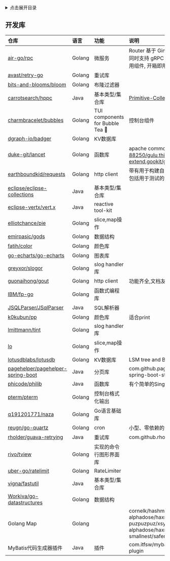 <details>
<summary>点击展开目录</summary>
<!-- TOC -->

- [开发库](#开发库)

<!-- /TOC -->
</details>

## 开发库

| 仓库                                                                                      | 语言   | 功能                            | 说明                                                                                                                                                                                  |
| :---------------------------------------------------------------------------------------- | :----- | :------------------------------ | :------------------------------------------------------------------------------------------------------------------------------------------------------------------------------------ |
| [air-go/rpc](https://github.com/air-go/rpc)                                               | Golang | 微服务                          | Router 基于 Gin 和 gRPC Gateway, 同时支持 gRPC 和 HTTP, 封装各种常用组件, 开箱即用, 专注业务.                                                                                         |
| [avast/retry-go](https://github.com/avast/retry-go)                                       | Golang | 重试库                          |                                                                                                                                                                                       |
| [bits-and-blooms/bloom](https://github.com/bits-and-blooms/bloom)                         | Golang | 布隆过滤器                      |                                                                                                                                                                                       |
| [carrotsearch/hppc](https://github.com/carrotsearch/hppc)                                 | Java   | 基本类型/集合库                 | [Primitive-Collections](https://github.com/Speiger/Primitive-Collections)                                                                                                             |
| [charmbracelet/bubbles](https://github.com/charmbracelet/bubbles)                         | Golang | TUI components for Bubble Tea 🫧 | 控制台组件                                                                                                                                                                            |
| [dgraph-io/badger](https://github.com/dgraph-io/badger)                                   | Golang | KV数据库                        |                                                                                                                                                                                       |
| [duke-git/lancet](https://github.com/duke-git/lancet)                                     | Golang | 函数库                          | apache common,类似还有[88250/gulu](https://github.com/88250/gulu),[thinkeridea/go-extend](https://github.com/thinkeridea/go-extend),[gookit/goutil](https://github.com/gookit/goutil) |
| [earthboundkid/requests](https://github.com/earthboundkid/requests)                       | Golang | http client                     | 带有用于构建自定义 http 传输的工具, 包括用于测试的请求记录器和重放器                                                                                                                  |
| [eclipse/eclipse-collections](https://github.com/eclipse/eclipse-collections)             | Java   | 基本类型/集合库                 |                                                                                                                                                                                       |
| [eclipse-vertx/vert.x](https://github.com/eclipse-vertx/vert.x)                           | Java   | reactive tool-kit               |                                                                                                                                                                                       |
| [elliotchance/pie](https://github.com/elliotchance/pie)                                   | Golang | slice,map操作                   |                                                                                                                                                                                       |
| [emirpasic/gods](https://github.com/emirpasic/gods)                                       | Golang | 数据结构                        |                                                                                                                                                                                       |
| [fatih/color](https://github.com/fatih/color)                                             | Golang | 颜色库                          |                                                                                                                                                                                       |
| [go-echarts/go-echarts](https://github.com/go-echarts/go-echarts)                         | Golang | 图表库                          |                                                                                                                                                                                       |
| [greyxor/slogor](https://gitlab.com/greyxor/slogor)                                       | Golang | slog handler库                  |                                                                                                                                                                                       |
| [guonaihong/gout](https://github.com/guonaihong/gout)                                     | Golang | http client                     | 功能齐全,文档友好                                                                                                                                                                     |
| [IBM/fp-go](https://github.com/IBM/fp-go)                                                 | Golang | 函数式编程库                    |                                                                                                                                                                                       |
| [JSQLParser/JSqlParser](https://github.com/JSQLParser/JSqlParser)                         | Java   | SQL解析器                       |                                                                                                                                                                                       |
| [k0kubun/pp](https://github.com/k0kubun/pp)                                               | Golang | 颜色库                          | 适合print                                                                                                                                                                             |
| [lmittmann/tint](https://github.com/lmittmann/tint)                                       | Golang | slog handler库                  |                                                                                                                                                                                       |
| [lo](https://github.com/samber/lo)                                                        | Golang | slice,map操作                   |                                                                                                                                                                                       |
| [lotusdblabs/lotusdb](https://github.com/lotusdblabs/lotusdb)                             | Golang | KV数据库                        | LSM tree and B+ tree                                                                                                                                                                  |
| [pagehelper/pagehelper-spring-boot](https://github.com/pagehelper/pagehelper-spring-boot) | Java   | 分页库                          | com.github.pagehelper/pagehelper-spring-boot-starter                                                                                                                                  |
| [phicode/philib](https://github.com/phicode/philib)                                       | Java   | 函数库                          | 有个简单的SingleFlight实现                                                                                                                                                            |
| [pterm/pterm](https://github.com/pterm/pterm)                                             | Golang | 控制台格式化输出                |                                                                                                                                                                                       |
| [q191201771/naza](https://github.com/q191201771/naza)                                     | Golang | Go语言基础库                    |                                                                                                                                                                                       |
| [reugn/go-quartz](https://github.com/reugn/go-quartz)                                     | Golang | cron                            | 小型、零依赖的调度库                                                                                                                                                                  |
| [rholder/guava-retrying](https://github.com/rholder/guava-retrying)                       | Java   | 重试库                          | com.github.rholder/guava-retrying                                                                                                                                                     |
| [rivo/tview](https://github.com/rivo/tview)                                               | Golang | 实现的命令行图形界面库          |                                                                                                                                                                                       |
| [uber-go/ratelimit](https://github.com/uber-go/ratelimit)                                 | Golang | RateLimiter                     |                                                                                                                                                                                       |
| [vigna/fastutil](https://github.com/vigna/fastutil)                                       | Java   | 基本类型/集合库                 |                                                                                                                                                                                       |
| [Workiva/go-datastructures](https://github.com/Workiva/go-datastructures)                 | Golang | 数据结构                        |                                                                                                                                                                                       |
| Golang Map                                                                                | Golang |                                 | cornelk/hashmap<br>alphadose/haxmap<br>puzpuzpuz/xsync<br>alphadose/haxmap<br>smallnest/safemap                                                                                       |
| MyBatis代码生成器插件                                                                     | Java   | 插件                            | com.itfsw/mybatis-generator-plugin                                                                                                                                                    |
